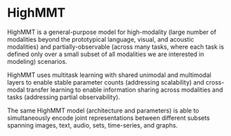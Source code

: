 # HighMMT

HighMMT is a general-purpose model for high-modality (large number of modalities beyond the prototypical language, visual, and acoustic modalities) and partially-observable (across many tasks, where each task is defined only over a small subset of all modalities we are interested in modeling) scenarios.

HighMMT uses multitask learning with shared unimodal and multimodal layers to enable stable parameter counts (addressing scalability) and cross-modal transfer learning to enable information sharing across modalities and tasks (addressing partial observability).

The same HighMMT model (architecture and parameters) is able to simultaneously encode joint representations between different subsets spanning images, text, audio, sets, time-series, and graphs.
